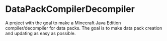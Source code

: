 # DataPackCompilerDecompiler
A project with the goal to make a Minecraft Java Edition compiler/decompiler for data packs. The goal is to make data pack creation and updating as easy as possible.
